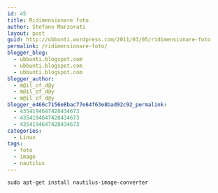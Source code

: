 ```yaml
---
id: 45
title: Ridimensionare foto
author: Stefano Marzorati
layout: post
guid: http://ubbunti.wordpress.com/2011/03/05/ridimensionare-foto
permalink: /ridimensionare-foto/
blogger_blog:
  - ubbunti.blogspot.com
  - ubbunti.blogspot.com
  - ubbunti.blogspot.com
blogger_author:
  - m@il_of_d@y
  - m@il_of_d@y
  - m@il_of_d@y
blogger_e466c7156e8bac77e64f63e8bad92c92_permalink:
  - 4354194647428434673
  - 4354194647428434673
  - 4354194647428434673
categories:
  - Linux
tags:
  - foto
  - image
  - nautilus
---
```

`sudo apt-get install nautilus-image-converter`